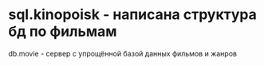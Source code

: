 # sql.kinopoisk - написана структура бд по фильмам


db.movie - сервер с упрощённой базой данных фильмов и жанров
